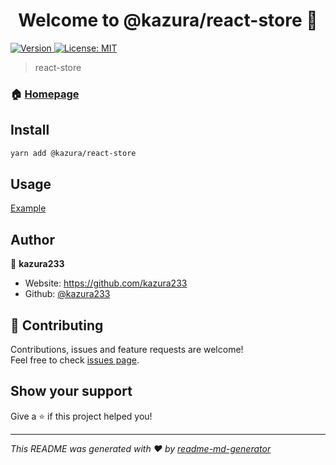 <h1 align="center">Welcome to @kazura/react-store 👋</h1>
<p>
  <a href="https://www.npmjs.com/package/@kazura/react-store" target="_blank">
    <img alt="Version" src="https://img.shields.io/npm/v/@kazura/react-store.svg">
  </a>
  <a href="https://github.com/kazura233/react-store/blob/master/LICENSE" target="_blank">
    <img alt="License: MIT" src="https://img.shields.io/badge/License-MIT-yellow.svg" />
  </a>
</p>

> react-store

### 🏠 [Homepage](https://github.com/kazura233/react-store)

## Install

```sh
yarn add @kazura/react-store
```

## Usage

[Example](https://github.com/kazura233/react-store/tree/master/example)

## Author

👤 **kazura233**

- Website: https://github.com/kazura233
- Github: [@kazura233](https://github.com/kazura233)

## 🤝 Contributing

Contributions, issues and feature requests are welcome!<br />Feel free to check [issues page](https://github.com/kazura233/react-store/issues).

## Show your support

Give a ⭐️ if this project helped you!

---

_This README was generated with ❤️ by [readme-md-generator](https://github.com/kefranabg/readme-md-generator)_
